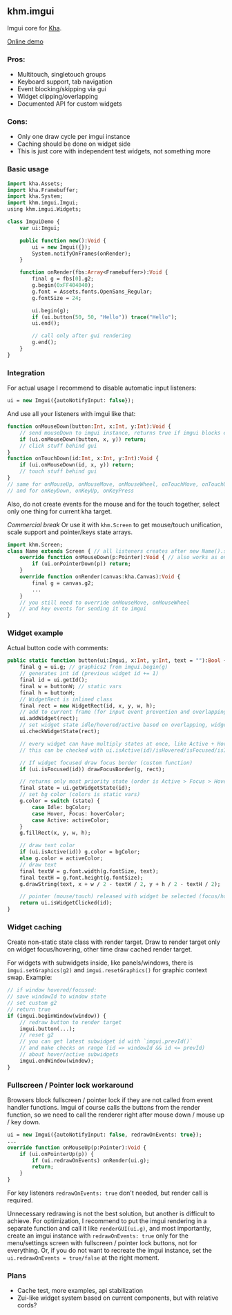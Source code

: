 ## khm.imgui

Imgui core for [Kha](https://github.com/Kode/Kha).

[Online demo](https://rblsb.github.io/khm.imgui/build/html5)

### Pros:
* Multitouch, singletouch groups
* Keyboard support, tab navigation
* Event blocking/skipping via gui
* Widget clipping/overlapping
* Documented API for custom widgets

### Cons:
* Only one draw cycle per imgui instance
* Caching should be done on widget side
* This is just core with independent test widgets, not something more

### Basic usage

```haxe
import kha.Assets;
import kha.Framebuffer;
import kha.System;
import khm.imgui.Imgui;
using khm.imgui.Widgets;

class ImguiDemo {
	var ui:Imgui;

	public function new():Void {
		ui = new Imgui({});
		System.notifyOnFrames(onRender);
	}

	function onRender(fbs:Array<Framebuffer>):Void {
		final g = fbs[0].g2;
		g.begin(0xFF404040);
		g.font = Assets.fonts.OpenSans_Regular;
		g.fontSize = 24;

		ui.begin(g);
		if (ui.button(50, 50, "Hello")) trace("Hello");
		ui.end();

		// call only after gui rendering
		g.end();
	}
}
```

### Integration

For actual usage I recommend to disable automatic input listeners:
```haxe
ui = new Imgui({autoNotifyInput: false});
```
And use all your listeners with imgui like that:
```haxe
function onMouseDown(button:Int, x:Int, y:Int):Void {
	// send mouseDown to imgui instance, returns true if imgui blocks event
	if (ui.onMouseDown(button, x, y)) return;
	// click stuff behind gui
}
function onTouchDown(id:Int, x:Int, y:Int):Void {
	if (ui.onMouseDown(id, x, y)) return;
	// touch stuff behind gui
}
// same for onMouseUp, onMouseMove, onMouseWheel, onTouchMove, onTouchUp
// and for onKeyDown, onKeyUp, onKeyPress
```
Also, do not create events for the mouse and for the touch together, select only one thing for current kha target.

*Commercial break*
Or use it with `khm.Screen` to get mouse/touch unification, scale support and pointer/keys state arrays.
```haxe
import khm.Screen;
class Name extends Screen { // all listeners creates after new Name().show()
	override function onMouseDown(p:Pointer):Void { // also works as onTouchDown
		if (ui.onPointerDown(p)) return;
	}
	override function onRender(canvas:kha.Canvas):Void {
		final g = canvas.g2;
		...
	}
	// you still need to override onMouseMove, onMouseWheel
	// and key events for sending it to imgui
}
```

### Widget example

Actual button code with comments:
```haxe
public static function button(ui:Imgui, x:Int, y:Int, text = ""):Bool {
	final g = ui.g; // graphics2 from imgui.begin(g)
	// generates int id (previous widget id += 1)
	final id = ui.getId();
	final w = buttonW; // static vars
	final h = buttonH;
	// WidgetRect is inlined class
	final rect = new WidgetRect(id, x, y, w, h);
	// add to current frame (for input event prevention and overlapping)
	ui.addWidget(rect);
	// set widget state idle/hovered/active based on overlapping, widget groups and pointer ids
	ui.checkWidgetState(rect);

	// every widget can have multiply states at once, like Active + Hover + Focus.
	// this can be checked with ui.isActive(id)/isHovered/isFocused/isIdle

	// If widget focused draw focus border (custom function)
	if (ui.isFocused(id)) drawFocusBorder(g, rect);

	// returns only most priority state (order is Active > Focus > Hover > Idle)
	final state = ui.getWidgetState(id);
	// set bg color (colors is static vars)
	g.color = switch (state) {
		case Idle: bgColor;
		case Hover, Focus: hoverColor;
		case Active: activeColor;
	}
	g.fillRect(x, y, w, h);

	// draw text color
	if (ui.isActive(id)) g.color = bgColor;
	else g.color = activeColor;
	// draw text
	final textW = g.font.width(g.fontSize, text);
	final textH = g.font.height(g.fontSize);
	g.drawString(text, x + w / 2 - textW / 2, y + h / 2 - textH / 2);

	// pointer (mouse/touch) released with widget be selected (focus/hover) and active
	return ui.isWidgetClicked(id);
}
```

### Widget caching

Create non-static state class with render target. Draw to render target only on widget focus/hovering, other time draw cached render target.

For widgets with subwidgets inside, like panels/windows, there is `imgui.setGraphics(g2)` and `imgui.resetGraphics()` for graphic context swap. Example:
```haxe
// if window hovered/focused:
// save windowId to window state
// set custom g2
// return true
if (imgui.beginWindow(window)) {
	// redraw button to render target
	imgui.button(...);
	// reset g2
	// you can get latest subwidget id with `imgui.prevId()`
	// and make checks on range (id => windowId && id <= prevId)
	// about hover/active subwidgets
	imgui.endWindow(window);
}
```

### Fullscreen / Pointer lock workaround

Browsers block fullscreen / pointer lock if they are not called from event handler functions. Imgui of course calls the buttons from the render function, so we need to call the renderer right after mouse down / mouse up / key down.
```haxe
ui = new Imgui({autoNotifyInput: false, redrawOnEvents: true});
...
override function onMouseUp(p:Pointer):Void {
	if (ui.onPointerUp(p)) {
		if (ui.redrawOnEvents) onRender(ui.g);
		return;
	}
}
```
For key listeners `redrawOnEvents: true` don't needed, but render call is required.

Unnecessary redrawing is not the best solution, but another is difficult to achieve. For optimization, I recommend to put the imgui rendering in a separate function and call it like `renderGUI(ui.g)`, and most importantly, create an imgui instance with `redrawOnEvents: true` only for the menu/settings screen with fullscreen / pointer lock buttons, not for everything. Or, if you do not want to recreate the imgui instance, set the `ui.redrawOnEvents = true/false` at the right moment.

### Plans
* Cache test, more examples, api stabilization
* Zui-like widget system based on current components, but with relative cords?
